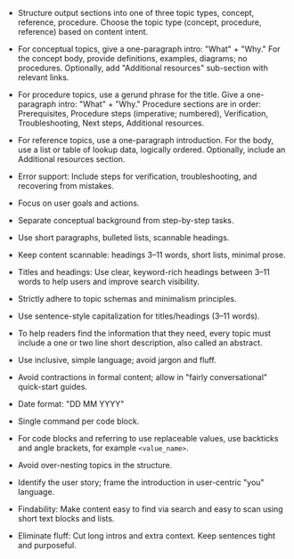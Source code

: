 - Structure output sections into one of three topic types, concept, reference, procedure. Choose the topic type (concept, procedure, reference) based on content intent.

- For conceptual topics, give a one-paragraph intro: "What" + "Why." For the concept body, provide definitions, examples, diagrams; no procedures. Optionally, add "Additional resources" sub-section with relevant links.

- For procedure topics, use a gerund phrase for the title. Give a one-paragraph intro: "What" + "Why." Procedure sections are in order: Prerequisites, Procedure steps (imperative; numbered), Verification, Troubleshooting, Next steps, Additional resources.

- For reference topics, use a one-paragraph introduction. For the body, use a list or table of lookup data, logically ordered. Optionally, include an Additional resources section.

- Error support: Include steps for verification, troubleshooting, and recovering from mistakes.

- Focus on user goals and actions.

- Separate conceptual background from step-by-step tasks.

- Use short paragraphs, bulleted lists, scannable headings.

- Keep content scannable: headings 3–11 words, short lists, minimal prose.

- Titles and headings: Use clear, keyword-rich headings between 3–11 words to help users and improve search visibility.

- Strictly adhere to topic schemas and minimalism principles.

- Use sentence-style capitalization for titles/headings (3–11 words).

- To help readers find the information that they need, every topic must include a one or two line short description, also called an abstract.

- Use inclusive, simple language; avoid jargon and fluff.

- Avoid contractions in formal content; allow in "fairly conversational" quick-start guides.

- Date format: "DD MM YYYY"

- Single command per code block.

- For code blocks and referring to use replaceable values, use backticks and angle brackets, for example `<value_name>`.

- Avoid over-nesting topics in the structure.

- Identify the user story; frame the introduction in user-centric "you" language.

- Findability: Make content easy to find via search and easy to scan using short text blocks and lists.

- Eliminate fluff: Cut long intros and extra context. Keep sentences tight and purposeful.